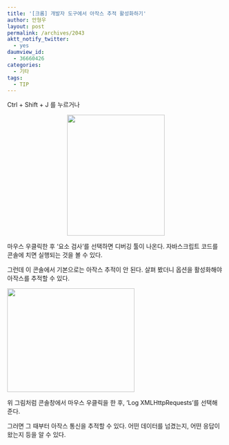 ```yaml
---
title: '[크롬] 개발자 도구에서 아작스 추적 활성화하기'
author: 안형우
layout: post
permalink: /archives/2043
aktt_notify_twitter:
  - yes
daumview_id:
  - 36660426
categories:
  - 기타
tags:
  - TIP
---
```

Ctrl + Shift + J 를 누르거나

<p style="text-align: center;">
  <img class="aligncenter" src="https://mytory.net/uploads/legacy/chrome-inspect-element.png" alt="" width="226" height="280" />
</p>

마우스 우클릭한 후 &#8216;요소 검사&#8217;를 선택하면 디버깅 툴이 나온다. 자바스크립트 코드를 콘솔에 치면 실행되는 것을 볼 수 있다.

그런데 이 콘솔에서 기본으로는 아작스 추적이 안 된다. 살펴 봤더니 옵션을 활성화해야 아작스를 추적할 수 있다.

<img class="aligncenter" src="https://mytory.net/uploads/legacy/chrome-log-ajax.png" alt="" width="295" height="240" />

위 그림처럼 콘솔창에서 마우스 우클릭을 한 후, &#8216;Log XMLHttpRequests&#8217;를 선택해 준다.

그러면 그 때부터 아작스 통신을 추적할 수 있다. 어떤 데이터를 넘겼는지, 어떤 응답이 왔는지 등을 알 수 있다.
